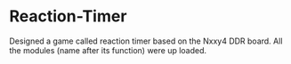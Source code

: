 # Reaction-Timer

Designed a game called reaction timer based on the Nxxy4 DDR board. All the modules (name after its function) were up loaded.
